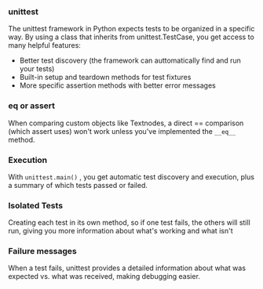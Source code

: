 ### unittest
The unittest framework in Python expects tests to be organized in a specific way. By using a class that inherits from unittest.TestCase, you get access to many helpful features:
- Better test discovery (the framework can auttomatically find and run your tests)
- Built-in setup and teardown methods for test fixtures
- More specific assertion methods with better error messages

### __eq__ or assert
When comparing custom objects like Textnodes, a direct == comparison (which assert uses) won't work unless you've implemented the `__eq__` method. 

### Execution
With `unittest.main()` , you get automatic test discovery and execution, plus a summary of which tests passed or failed. 

### Isolated Tests
Creating each test in its own method, so if one test fails, the others will still run, giving you more information about what's working and what isn't

### Failure messages
When a test fails, unittest provides a detailed information about what was expected vs. what was received, making debugging easier. 
